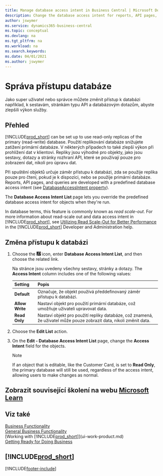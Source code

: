 ```yaml
---
title: Manage database access intent in Business Central | Microsoft Docs
description: Change the database access intent for reports, API pages, and queries.
author: jswymer
ms.service: dynamics365-business-central
ms.topic: conceptual
ms.devlang: na
ms.tgt_pltfrm: na
ms.workload: na
ms.search.keywords:
ms.date: 04/01/2021
ms.author: jswymer
---
```

# Správa přístupu databáze

Jako super uživatel nebo správce můžete změnit přístup k databázi například, k sestavám, stránkám typu API a databázovým dotazům, abyste zlepšili výkon služby.

## Přehled

[!INCLUDE[prod_short](includes/prod_short.md)] can be set up to use read-only replicas of the primary (read-write) database. Použití replikování databáze snižujete zatížení primární databáze. V některých případech to také zlepší výkon při prohlížení dat v klientovi. Repliky jsou výhodné pro objekty, jako jsou sestavy, dotazy a stránky rozhraní API, které se používají pouze pro zobrazení dat, nikoli pro úpravu dat.

Při spuštění objektů určuje záměr přístupu k databázi, zda se použije replika pouze pro čtení, pokud je k dispozici, nebo se použije primární databáze. Reports, API pages, and queries are developed with a predefined database access intent (see [DatabaseAccessIntent property](/dynamics365/business-central/dev-itpro/developer/properties/devenv-dataaccessintent-property)).

The **Database Access Intent List** page lets you override the predefined database access intent for objects when they're run.

In database terms, this feature is commonly known as *read scale-out*. For more information about read-scale out and data access intent in [!INCLUDE[prod_short](includes/prod_short.md)], see [Utilizing Read Scale-Out for Better Performance](/dynamics365/business-central/dev-itpro/administration/database-read-scale-out-overview) in the [!INCLUDE[prod_short](includes/prod_short.md)] Developer and Administration help.

## Změna přístupu k databázi

1. Choose the ![Lightbulb that opens the Tell Me feature](media/ui-search/search_small.png "Tell me what you want to do") icon, enter **Database Access Intent List**, and then choose the related link.

   Na stránce jsou uvedeny všechny sestavy, stránky a dotazy. The **Access Intent** column includes one of the following values:

   | **Setting** | **Popis** |
   |------------|-------------|  
   | **Default** | Označuje, že objekt používá předdefinovaný záměr přístupu k databázi. |
   | **Allow Write** | Nastaví objekt pro použití primární databáze, což umožňuje uživateli upravovat data. |
   | **Read Only** | Nastaví objekt pro použití repliky databáze, což znamená, že uživatel může pouze zobrazit data, nikoli změnit data. |

2. Choose the **Edit List** action.

3. On the **Edit - Database Access Intent List** page, change the **Access Intent** field for the objects.

   > [!NOTE]
   > If an object that is editable, like the Customer Card, is set to **Read Only**, the primary database will still be used, regardless of the access intent, allowing users to make changes as normal.

## Zobrazit související školení na webu [Microsoft Learn](/learn/paths/deploy-configure-dynamics-365-business-central/)

## Viz také
[Business Functionality](across-business-functionality.md)  
[General Business Functionality](ui-across-business-areas.md)  
[Working with [!INCLUDE[prod_short](includes/prod_short.md)]](ui-work-product.md)  
[Getting Ready for Doing Business](ui-get-ready-business.md)

## [!INCLUDE[prod_short](includes/free_trial_md.md)]


[!INCLUDE[footer-include](includes/footer-banner.md)]
